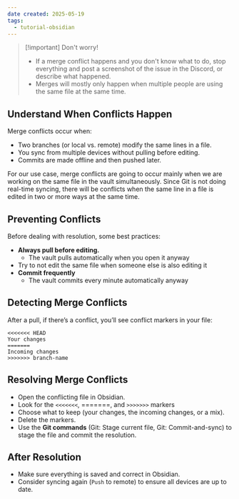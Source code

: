 ```yaml
---
date created: 2025-05-19
tags:
  - tutorial-obsidian
---
```


 > [!important] Don't worry!
 >  - If a merge conflict happens and you don't know what to do, stop everything and post a screenshot of the issue in the Discord, or describe what happened.
 >  - Merges will mostly only happen when multiple people are using the same file at the same time.

## **Understand When Conflicts Happen**

Merge conflicts occur when:
 - Two branches (or local vs. remote) modify the same lines in a file.
 - You sync from multiple devices without pulling before editing.
 - Commits are made offline and then pushed later.

For our use case, merge conflicts are going to occur mainly when we are working on the same file in the vault simultaneously. Since Git is not doing real-time syncing, there will be conflicts when the same line in a file is edited in two or more ways at the same time.

## **Preventing Conflicts**

Before dealing with resolution, some best practices:
 - **Always pull before editing.**
	 - The vault pulls automatically when you open it anyway
 - Try to not edit the same file when someone else is also editing it
 - **Commit frequently**
	 - The vault commits every minute automatically anyway

## **Detecting Merge Conflicts**

After a pull, if there’s a conflict, you’ll see conflict markers in your file:

```
<<<<<<< HEAD
Your changes
=======
Incoming changes
>>>>>>> branch-name
```

## **Resolving Merge Conflicts**

 - Open the conflicting file in Obsidian.
 - Look for the `<<<<<<<`, \=\=\=\=\=\=\=, and `>>>>>>>` markers
 - Choose what to keep (your changes, the incoming changes, or a mix).
 - Delete the markers.
 - Use the **Git commands** (Git: Stage current file, Git: Commit-and-sync) to stage the file and commit the resolution.

## **After Resolution**
 - Make sure everything is saved and correct in Obsidian.
 - Consider syncing again (`Push` to remote) to ensure all devices are up to date.
